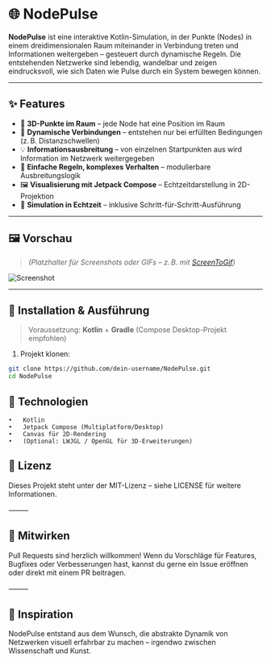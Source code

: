 # 🌐 NodePulse

**NodePulse** ist eine interaktive Kotlin-Simulation, in der Punkte (Nodes) in einem dreidimensionalen Raum miteinander in Verbindung treten und Informationen weitergeben – gesteuert durch dynamische Regeln. Die entstehenden Netzwerke sind lebendig, wandelbar und zeigen eindrucksvoll, wie sich Daten wie Pulse durch ein System bewegen können.

---

## ✨ Features

- 📍 **3D-Punkte im Raum** – jede Node hat eine Position im Raum
- 🔗 **Dynamische Verbindungen** – entstehen nur bei erfüllten Bedingungen (z. B. Distanzschwellen)
- 💡 **Informationsausbreitung** – von einzelnen Startpunkten aus wird Information im Netzwerk weitergegeben
- 🧠 **Einfache Regeln, komplexes Verhalten** – modulierbare Ausbreitungslogik
- 🖼 **Visualisierung mit Jetpack Compose** – Echtzeitdarstellung in 2D-Projektion
- 🔄 **Simulation in Echtzeit** – inklusive Schritt-für-Schritt-Ausführung

---

## 🖼 Vorschau

> *(Platzhalter für Screenshots oder GIFs – z. B. mit [ScreenToGif](https://www.screentogif.com/))*

![Screenshot](docs/screenshot1.png)

---

## 🚀 Installation & Ausführung

> Voraussetzung: **Kotlin** + **Gradle** (Compose Desktop-Projekt empfohlen)

1. Projekt klonen:

```bash
git clone https://github.com/dein-username/NodePulse.git
cd NodePulse

```

## 🧰 Technologien
	•	Kotlin
	•	Jetpack Compose (Multiplatform/Desktop)
	•	Canvas für 2D-Rendering
	•	(Optional: LWJGL / OpenGL für 3D-Erweiterungen)

## 📜 Lizenz

Dieses Projekt steht unter der MIT-Lizenz – siehe LICENSE für weitere Informationen.

⸻

## 🤝 Mitwirken

Pull Requests sind herzlich willkommen! Wenn du Vorschläge für Features, Bugfixes oder Verbesserungen hast, kannst du gerne ein Issue eröffnen oder direkt mit einem PR beitragen.

⸻

## 🌟 Inspiration

NodePulse entstand aus dem Wunsch, die abstrakte Dynamik von Netzwerken visuell erfahrbar zu machen – irgendwo zwischen Wissenschaft und Kunst.